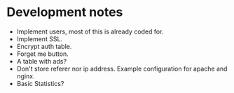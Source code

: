 # Development notes

* Implement users, most of this is already coded for.
* Implement SSL.
* Encrypt auth table.
* Forget me button.
* A table with ads?
* Don't store referer nor ip address. Example configuration for apache and nginx.
* Basic Statistics?
